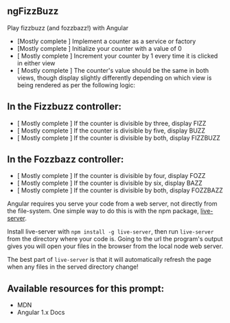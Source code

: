 ## ngFizzBuzz
Play fizzbuzz (and fozzbazz!) with Angular
  * [Mostly complete    ] Implement a counter as a service or factory
  * [Mostly complete    ] Initialize your counter with a value of 0
  * [ Mostly complete   ] Increment your counter by 1 every time it is clicked in either view
  * [ Mostly complete   ] The counter's value should be the same in both views, though display slightly differently depending on which view is being rendered as per the following logic:

## In the Fizzbuzz controller:
  * [ Mostly complete   ] If the counter is divisible by three, display FIZZ
  * [ Mostly complete   ] If the counter is divisible by five, display BUZZ
  * [ Mostly complete   ] If the counter is divisible by both, display FIZZBUZZ

## In the Fozzbazz controller:
  * [ Mostly complete   ] If the counter is divisible by four, display FOZZ
  * [ Mostly complete   ] If the counter is divisible by six, display BAZZ
  * [ Mostly complete   ] If the counter is divisible by both, display FOZZBAZZ

Angular requires you serve your code from a web server, not directly from the file-system. One simple way to do this is with the npm package, [live-server](https://github.com/tapio/live-server).

Install live-server with `npm install -g live-server`, then run `live-server` from the directory where your code is. Going to the url the program's output gives you will open your files in the browser from the local node web server.

The best part of `live-server` is that it will automatically refresh the page when any files in the served directory change!

## Available resources for this prompt:
 * MDN
 * Angular 1.x Docs
